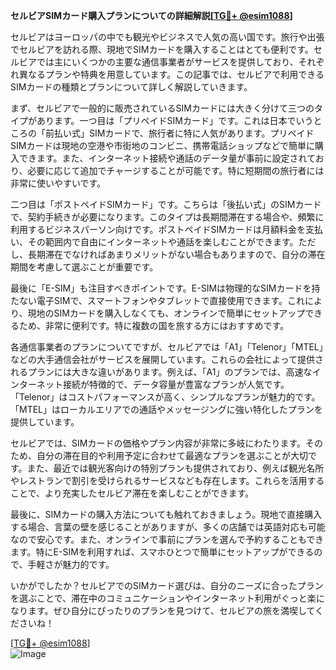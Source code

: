 **セルビアSIMカード購入プランについての詳細解説[[TG💪+ @esim1088](https://t.me/s/esim1088)]**

セルビアはヨーロッパの中でも観光やビジネスで人気の高い国です。旅行や出張でセルビアを訪れる際、現地でSIMカードを購入することはとても便利です。セルビアでは主にいくつかの主要な通信事業者がサービスを提供しており、それぞれ異なるプランや特典を用意しています。この記事では、セルビアで利用できるSIMカードの種類とプランについて詳しく解説していきます。

まず、セルビアで一般的に販売されているSIMカードには大きく分けて三つのタイプがあります。一つ目は「プリペイドSIMカード」です。これは日本でいうところの「前払い式」SIMカードで、旅行者に特に人気があります。プリペイドSIMカードは現地の空港や市街地のコンビニ、携帯電話ショップなどで簡単に購入できます。また、インターネット接続や通話のデータ量が事前に設定されており、必要に応じて追加でチャージすることが可能です。特に短期間の旅行者には非常に使いやすいです。

二つ目は「ポストペイドSIMカード」です。こちらは「後払い式」のSIMカードで、契約手続きが必要になります。このタイプは長期間滞在する場合や、頻繁に利用するビジネスパーソン向けです。ポストペイドSIMカードは月額料金を支払い、その範囲内で自由にインターネットや通話を楽しむことができます。ただし、長期滞在でなければあまりメリットがない場合もありますので、自分の滞在期間を考慮して選ぶことが重要です。

最後に「E-SIM」も注目すべきポイントです。E-SIMは物理的なSIMカードを持たない電子SIMで、スマートフォンやタブレットで直接使用できます。これにより、現地のSIMカードを購入しなくても、オンラインで簡単にセットアップできるため、非常に便利です。特に複数の国を旅する方にはおすすめです。

各通信事業者のプランについてですが、セルビアでは「A1」「Telenor」「MTEL」などの大手通信会社がサービスを展開しています。これらの会社によって提供されるプランには大きな違いがあります。例えば、「A1」のプランでは、高速なインターネット接続が特徴的で、データ容量が豊富なプランが人気です。「Telenor」はコストパフォーマンスが高く、シンプルなプランが魅力的です。「MTEL」はローカルエリアでの通話やメッセージングに強い特化したプランを提供しています。

セルビアでは、SIMカードの価格やプラン内容が非常に多岐にわたります。そのため、自分の滞在目的や利用予定に合わせて最適なプランを選ぶことが大切です。また、最近では観光客向けの特別プランも提供されており、例えば観光名所やレストランで割引を受けられるサービスなども存在します。これらを活用することで、より充実したセルビア滞在を楽しむことができます。

最後に、SIMカードの購入方法についても触れておきましょう。現地で直接購入する場合、言葉の壁を感じることがありますが、多くの店舗では英語対応も可能なので安心です。また、オンラインで事前にプランを選んで予約することもできます。特にE-SIMを利用すれば、スマホひとつで簡単にセットアップができるので、手軽さが魅力的です。

いかがでしたか？セルビアでのSIMカード選びは、自分のニーズに合ったプランを選ぶことで、滞在中のコミュニケーションやインターネット利用がぐっと楽になります。ぜひ自分にぴったりのプランを見つけて、セルビアの旅を満喫してくださいね！

[[TG💪+ @esim1088](https://t.me/s/esim1088)]  
![Image](https://i.postimg.cc/Y0z9fWf4/image.png)
